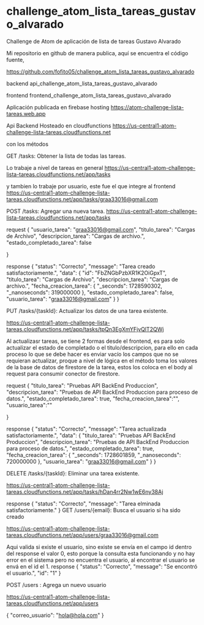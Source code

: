 # challenge_atom_lista_tareas_gustavo_alvarado
Challenge de Atom de aplicación de lista de tareas Gustavo Alvarado


Mi repositorio en github de manera publica, aquí se encuentra el código fuente,

https://github.com/fofito05/challenge_atom_lista_tareas_gustavo_alvarado

backend 
api_challenge_atom_lista_tareas_gustavo_alvarado

frontend
frontend_challenge_atom_lista_tareas_gustavo_alvarado

Aplicación publicada en firebase hosting
https://atom-challenge-lista-tareas.web.app

Api Backend Hosteado en cloudfunctions 
https://us-central1-atom-challenge-lista-tareas.cloudfunctions.net

con los métodos

GET /tasks: Obtener la lista de todas las tareas.

Lo trabaje a nivel de tareas en general
https://us-central1-atom-challenge-lista-tareas.cloudfunctions.net/app/tasks


y tambien lo trabaje por usuario, este fue el que integre al frontend
https://us-central1-atom-challenge-lista-tareas.cloudfunctions.net/app/tasks/graa33016@gmail.com


POST /tasks: Agregar una nueva tarea.
https://us-central1-atom-challenge-lista-tareas.cloudfunctions.net/app/tasks

request
{
    "usuario_tarea": "graa33016@gmail.com",
    "titulo_tarea": "Cargas de Archivo",
    "descripcion_tarea": "Cargas de archivo.",
    "estado_completado_tarea": false

}

response
{
    "status": "Correcto",
    "message": "Tarea creado satisfactoriamente.",
    "data": {
        "id": "FbZNGbPzbXR1K2OiGpxT",
        "titulo_tarea": "Cargas de Archivo",
        "descripcion_tarea": "Cargas de archivo.",
        "fecha_creacion_tarea": {
            "_seconds": 1728590302,
            "_nanoseconds": 319000000
        },
        "estado_completado_tarea": false,
        "usuario_tarea": "graa33016@gmail.com"
    }
}


PUT /tasks/{taskId}: Actualizar los datos de una tarea existente.

https://us-central1-atom-challenge-lista-tareas.cloudfunctions.net/app/tasks/tpQn3EgXmYFjvQlT2QWj

Al actualizasr tareas, se tiene 2 formas desde el frontend, es para solo actualizar el estado de completado o el titulo/descripcion, 
para ello en cada proceso lo que se debe hacer es enviar vacío los campos que no se requieran actualizar, proque a nivel de lógica en 
el método toma los valores de la base de datos de firestore de la tarea, estos los coloca en el body al request para consumir conector
de firestore.

request
{
    "titulo_tarea": "Pruebas API BackEnd Produccion",
    "descripcion_tarea": "Pruebas de API BackEnd Produccion para proceso de datos.",
    "estado_completado_tarea": true,
    "fecha_creacion_tarea":"",
    "usuario_tarea":""

}

response
{
    "status": "Correcto",
    "message": "Tarea actualizada satisfactoriamente.",
    "data": {
        "titulo_tarea": "Pruebas API BackEnd Produccion",
        "descripcion_tarea": "Pruebas de API BackEnd Produccion para proceso de datos.",
        "estado_completado_tarea": true,
        "fecha_creacion_tarea": {
            "_seconds": 1728601859,
            "_nanoseconds": 720000000
        },
        "usuario_tarea": "graa33016@gmail.com"
    }
}

DELETE /tasks/{taskId}: Eliminar una tarea existente.

https://us-central1-atom-challenge-lista-tareas.cloudfunctions.net/app/tasks/hDan4rr2Nw1wE6ny38Aj

response
{
    "status": "Correcto",
    "message": "Tarea elminada satisfactoriamente."
}
GET /users/{email}: Busca el usuario si ha sido creado

https://us-central1-atom-challenge-lista-tareas.cloudfunctions.net/app/users/graa33016@gmail.com

Aqui valida si existe el usuario, sino existe se envía en el campo id dentro del response el valor 0, esto porque la consulta
esta funcionando y no hay error en el sistema pero no encuentra el usuario, al encontrar el usuario se envá en el id el 1.
response
{
    "status": "Correcto",
    "message": "Se encontró el usuario.",
    "id": "1"
}

POST /users : Agrega un nuevo usuario

https://us-central1-atom-challenge-lista-tareas.cloudfunctions.net/app/users

{
    "correo_usuario": "hola@hola.com"
}


